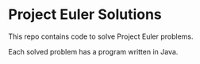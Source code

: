 # Project Euler Solutions

This repo contains code to solve Project Euler problems.

Each solved problem has a program written in Java.
